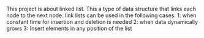 This project is about linked list.
This a type of data structure that links each node to the next node.
link lists can be used in the following cases:
  1: when constant time for insertion and deletion is needed
  2: when data dynamically grows
  3: Insert elements in any position of the list
